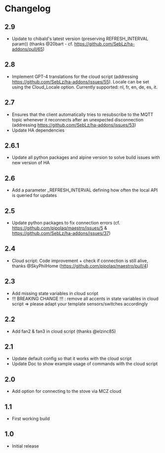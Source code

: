 # Changelog

## 2.9

- Update to chibald's latest version (preserving REFRESH_INTERVAL param)) (thanks @20bart - cf. https://github.com/SebLz/ha-addons/pull/65)

## 2.8

- Implement GPT-4 translations for the cloud script (addressing https://github.com/SebLz/ha-addons/issues/55). Locale can be set using the Cloud_Locale option. Currently supported: nl, fr, en, de, es, it.

## 2.7

- Ensures that the client automatically tries to resubscribe to the MQTT topic whenever it reconnects after an unexpected disconnection (addressing https://github.com/SebLz/ha-addons/issues/53)
- Update HA dependencies

## 2.6.1

- Update all python packages and alpine version to solve build issues with new version of HA

## 2.6

- Add a parameter _REFRESH_INTERVAL defining how often the local API is queried for updates

## 2.5

- Update python packages to fix connection errors (cf. https://github.com/pipolaq/maestro/issues/5 & https://github.com/SebLz/ha-addons/issues/37)

## 2.4

- Cloud script: Code improvement + check if connection is still alive, thanks @SkyPhilHome (https://github.com/pipolaq/maestro/pull/4)

## 2.3

- Add missing state variables in cloud script
- !!! BREAKING CHANGE !!! : remove all accents in state variables in cloud script => please adapt your template sensors/switches accordingly

## 2.2

- Add fan2 & fan3 in cloud script (thanks @elzinc85)

## 2.1

- Update default config so that it works with the cloud script
- Update Doc to show example usage of commands with the cloud script

## 2.0

- Add option for connecting to the stove via MCZ cloud

## 1.1

- First working build

## 1.0

- Initial release
